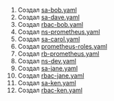 1. Создал [sa-bob.yaml](task01%2Fsa-bob.yaml)
2. Создал [sa-dave.yaml](task01%2Fsa-dave.yaml)
3. Создал [rbac-bob.yaml](task01%2Frbac-bob.yaml)
4. Создал [ns-prometheus.yaml](task02%2Fns-prometheus.yaml)
5. Создал [sa-carol.yaml](task02%2Fsa-carol.yaml)
6. Создал [prometheus-roles.yaml](task02%2Fprometheus-roles.yaml)
7. Создал [rb-prometheus.yaml](task02%2Frb-prometheus.yaml)
8. Создал [ns-dev.yaml](task03%2Fns-dev.yaml)
9. Создал [sa-jane.yaml](task03%2Fsa-jane.yaml)
10. Создал [rbac-jane.yaml](task03%2Frbac-jane.yaml)
11. Создал [sa-ken.yaml](task03%2Fsa-ken.yaml)
12. Создал [rbac-ken.yaml](task03%2Frbac-ken.yaml)